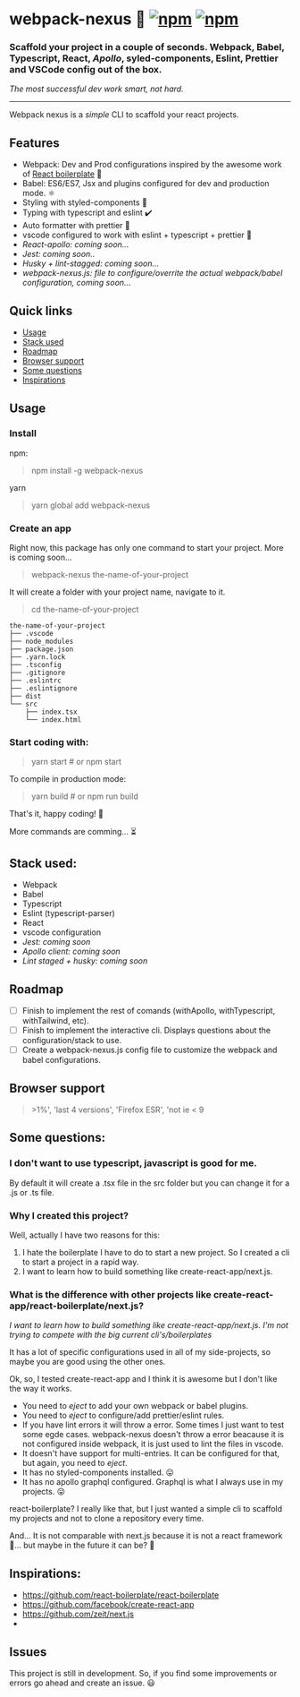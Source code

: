 # webpack-nexus 🐨 [![npm](https://img.shields.io/npm/dm/webpack-nexus)](https://www.npmjs.com/package/webpack-nexus) [![npm](https://img.shields.io/npm/v/webpack-nexus)](https://www.npmjs.com/package/webpack-nexus)


### Scaffold your project in a couple of seconds. Webpack, Babel, Typescript, React, _Apollo_, syled-components, Eslint, Prettier and VSCode config out of the box.

_The most successful dev work smart, not hard._

---

Webpack nexus is a _simple_ CLI to scaffold your react projects.

## Features
* Webpack: Dev and Prod configurations inspired by the awesome work of [React boilerplate](https://github.com/react-boilerplate/react-boilerplate) 🔨
* Babel: ES6/ES7, Jsx and plugins configured for dev and production mode. ⚛️
* Styling with styled-components 💅
* Typing with typescript and eslint ✔️
* Auto formatter with prettier 🔄
* vscode configured to work with eslint + typescript + prettier 💙
* _React-apollo: coming soon..._
* _Jest: coming soon.._
* _Husky + lint-stagged: coming soon..._
* _webpack-nexus.js: file to configure/overrite the actual webpack/babel configuration, coming soon..._

## Quick links
- [Usage](#usage)
- [Stack used](#stack-used)
- [Roadmap](#roadmap)
- [Browser support](#browser-support)
- [Some questions](#some-questions)
- [Inspirations](#Inspirations)

## Usage

### Install
npm:
> npm install -g webpack-nexus

yarn
> yarn global add webpack-nexus

### Create an app
Right now, this package has only one command to start your project. More is coming soon...

> webpack-nexus the-name-of-your-project

It will create a folder with your project name, navigate to it.

> cd the-name-of-your-project

```
the-name-of-your-project
├── .vscode
├── node_modules
├── package.json
├── .yarn.lock
├── .tsconfig
├── .gitignore
├── .eslintrc
├── .eslintignore
├── dist
└── src
    ├── index.tsx
    └── index.html
```

### Start coding with:
> yarn start # or npm start

To compile in production mode:
> yarn build # or npm run build


That's it, happy coding! 🎉


More commands are comming... ⏳

## Stack used:
- Webpack
- Babel
- Typescript
- Eslint (typescript-parser)
- React
- vscode configuration
- _Jest: coming soon_
- _Apollo client: coming soon_
- _Lint staged + husky: coming soon_

## Roadmap

* [ ] Finish to implement the rest of comands (withApollo, withTypescript, withTailwind, etc).
* [ ] Finish to implement the interactive cli. Displays questions about the configuration/stack to use.
* [ ] Create a webpack-nexus.js config file to customize the webpack and babel configurations.

## Browser support
> \>1%', 'last 4 versions', 'Firefox ESR', 'not ie < 9

## Some questions:

### I don't want to use typescript, javascript is good for me.

By default it will create a .tsx file in the src folder but you can change it for a .js or .ts file.

### Why I created this project?

Well, actually I have two reasons for this:

1. I hate the boilerplate I have to do to start a new project. So I created a cli to start a project in a rapid way.
2. I want to learn how to build something like create-react-app/next.js.

### What is the difference with other projects like create-react-app/react-boilerplate/next.js?

_I want to learn how to build something like create-react-app/next.js. I'm not trying to compete with the big current cli's/boilerplates_

It has a lot of specific configurations used in all of my side-projects, so maybe you are good using the other ones.

Ok, so, I tested create-react-app and I think it is awesome but I don't like the way it works.

- You need to _eject_ to add your own webpack or babel plugins.
- You need to _eject_ to configure/add prettier/eslint rules.
- If you have lint errors it will throw a error. Some times I just want to test some egde cases. webpack-nexus doesn't throw a error beacause it is not configured inside webpack, it is just used to lint the files in vscode.
- It doesn't have support for multi-entries. It can be configured for that, but again, you need to _eject_.
- It has no styled-components installed. 😛
- It has no apollo graphql configured. Graphql is what I always use in my projects. 😛


react-boilerplate? I really like that, but I just wanted a simple cli to scaffold my projects and not to clone a repository every time.

And... It is not comparable with next.js because it is not a react framework 👺... but maybe in the future it can be? 🤔

## Inspirations:
- https://github.com/react-boilerplate/react-boilerplate
- https://github.com/facebook/create-react-app
- https://github.com/zeit/next.js
- 

## Issues
This project is still in development. So, if you find some improvements or errors go ahead and create an issue. 😃